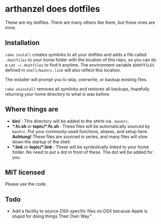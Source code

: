 arthanzel does dotfiles
=====================
These are my dotfiles. There are many others like them, but these ones are mine.

Installation
------------
`rake install` creates symlinks to all your dotfiles and adds a file called `.dootfiles` to your home folder with the location of this repo, so you can do a `cat ~/.dootfiles` to find it anytime. The environment variable `$DOOTFILES` defined in `shell/bashrc.link` will also reflect this location.

The installer will prompt you to skip, overwrite, or backup existing files.

`rake uninstall` removes all symlinks and restores all backups, hopefully returning your home directory to what is was before.

Where things are
----------------
- **bin/** : This directory will be added to the `$PATH` via `.bashrc`.
- **\*.fn.sh** or **topic/*.fn.sh** : These files will be automatically sourced by `bashrc`. Put your commonly-used functions, aliases, and setup here. **Achtung!** These files are sourced in series, and many files will slow down the startup of the shell.
- **\*.link** or **topic/*.link** : These will be symbolically linked to your home folder. No need to put a dot in front of these. The dot will be added for you.

MIT licensed
------------
Please use the code.

Todo
----
- Add a facility to source OSX-specific files on OSX because Apple is stupid for doing things Their Own Way&trade;
